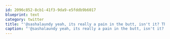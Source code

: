 ```yaml
---
id: 2096c852-8cb1-41f3-9da9-e5fddb9b6017
blueprint: text
category: twitter
title: "'@sashalaundy yeah, its really a pain in the butt, isn't it? There are a pile of outstanding (12months+)  bugs too."
caption: "'@sashalaundy yeah, its really a pain in the butt, isn't it? There are a pile of outstanding (12months+)  bugs too."
---
```

